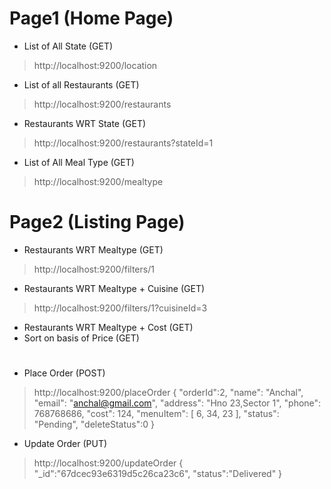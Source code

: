 # Page1 (Home Page)

* List of All State (GET)
> http://localhost:9200/location

* List of all Restaurants (GET)
> http://localhost:9200/restaurants

* Restaurants WRT State (GET)
> http://localhost:9200/restaurants?stateId=1


* List of All Meal Type (GET)
> http://localhost:9200/mealtype



# Page2 (Listing Page)
* Restaurants WRT Mealtype (GET)
> http://localhost:9200/filters/1

* Restaurants WRT Mealtype + Cuisine (GET)
> http://localhost:9200/filters/1?cuisineId=3

* Restaurants WRT Mealtype + Cost (GET)
* Sort on basis of Price (GET)


#
* Place Order (POST)
> http://localhost:9200/placeOrder
{
        "orderId":2,
        "name": "Anchal",
        "email": "anchal@gmail.com",
        "address": "Hno 23,Sector 1",
        "phone": 768768686,
        "cost": 124,
        "menuItem": [
            6,
            34,
            23
        ],
        "status": "Pending",
        "deleteStatus":0
    }

* Update Order (PUT)
> http://localhost:9200/updateOrder
{
    "_id":"67dcec93e6319d5c26ca23c6",
    "status":"Delivered"
}